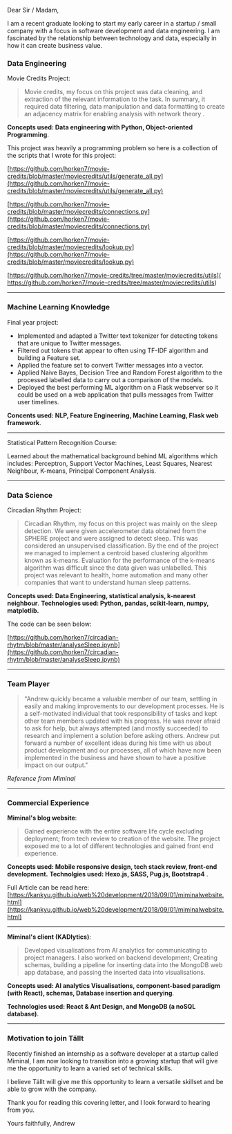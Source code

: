 Dear Sir / Madam,

I am a recent graduate looking to start my early career in a startup / small company with a focus in software development and data engineering. I am fascinated by the relationship between technology and data, especially in how it can create business value. 

### Data Engineering

Movie Credits Project:

> Movie credits, my focus on this project was data cleaning, and extraction of the relevant information to the task. In summary, it required data filtering, data manipulation and data formatting to create an adjacency matrix for enabling analysis with network theory . 

**Concepts used: Data engineering with Python, Object-oriented Programming**.

This project was heavily a programming problem so here is a collection of the scripts that I wrote for this project:

[https://github.com/horken7/movie-credits/blob/master/moviecredits/utils/generate_all.py](https://github.com/horken7/movie-credits/blob/master/moviecredits/utils/generate_all.py)

[https://github.com/horken7/movie-credits/blob/master/moviecredits/connections.py](https://github.com/horken7/movie-credits/blob/master/moviecredits/connections.py)

[https://github.com/horken7/movie-credits/blob/master/moviecredits/lookup.py](https://github.com/horken7/movie-credits/blob/master/moviecredits/lookup.py)

[https://github.com/horken7/movie-credits/tree/master/moviecredits/utils](
https://github.com/horken7/movie-credits/tree/master/moviecredits/utils)

---

### Machine Learning Knowledge

Final year project:
* Implemented and adapted a Twitter text tokenizer for detecting tokens that are unique to Twitter messages.
* Filtered out tokens that appear to often using TF-IDF algorithm and building a Feature set.
* Applied the feature set to convert Twitter messages into a vector.
* Applied Naive Bayes, Decision Tree and Random Forest algorithm to the processed labelled data to carry out a comparison of the models.
* Deployed the best performing ML algorithm on a Flask webserver so it could be used on a web application that pulls messages from Twitter user timelines.

**Concents used: NLP, Feature Engineering, Machine Learning, Flask web framework**.

---

Statistical Pattern Recognition Course:

Learned about the mathematical background behind ML algorithms which includes: Perceptron, Support Vector Machines, Least Squares, Nearest Neighbour, K-means, Principal Component Analysis.

---

### Data Science

Circadian Rhythm Project:

> Circadian Rhythm, my focus on this project was mainly on the sleep detection. We were given accelerometer data obtained from the SPHERE project and were assigned to detect sleep. This was considered an unsupervised classification. By the end of the project we managed to implement a centroid based clustering algorithm known as k-means. Evaluation for the performance of the k-means algorithm was difficult since the data given was unlabelled. This project was relevant to health, home
automation and many other companies that want to understand human sleep patterns. 

**Concepts used: Data Engineering, statistical analysis, k-nearest neighbour**.
**Technologies used: Python, pandas, scikit-learn, numpy, matplotlib.**

The code can be seen below:

[https://github.com/horken7/circadian-rhytm/blob/master/analyseSleep.ipynb](https://github.com/horken7/circadian-rhytm/blob/master/analyseSleep.ipynb)

--- 

### Team Player
> "Andrew quickly became a valuable member of our team, settling in easily and making improvements to our development processes. He is a self-motivated individual that took responsibility of tasks and kept other team members updated with his progress. He was never afraid to ask for help, but always attempted (and mostly succeeded) to research and implement a solution before asking others. Andrew put forward a number of excellent ideas during his time with us about product development and our processes, all of which have now been implemented in the business and have shown to have a positive impact on our output."

*Reference from Miminal*

---

### Commercial Experience

**Miminal's blog website**:

> Gained experience with the entire software life cycle excluding deployment; from tech review to creation of the website.
The project exposed me to a lot of different technologies and gained front end experience.

**Concepts used: Mobile responsive design, tech stack review, front-end development.**
**Technolgies used: Hexo.js, SASS, Pug.js, Bootstrap4** .

Full Article can be read here: [https://kankyu.github.io/web%20development/2018/09/01/miminalwebsite.html](https://kankyu.github.io/web%20development/2018/09/01/miminalwebsite.html)

---
**Miminal's client (KADlytics)**:
> Developed visualisations from AI analytics for communicating to project managers. I also worked on backend development; Creating schemas, building a pipeline for inserting data into the MongoDB web app database, and passing the inserted data into visualisations.

**Concepts used: AI analytics Visualisations, component-based paradigm (with React), schemas, Database insertion and querying**. 

**Technologies used: React & Ant Design, and MongoDB (a noSQL database)**.

---

### Motivation to join Tällt

Recently finished an internship as a software developer at a startup called Miminal, I am now looking to transition into a growing startup that will give me the opportunity to learn a varied set of technical skills.

I believe Tällt will give me this opportunity to learn a versatile skillset and be able to grow with the company.

Thank you for reading this covering letter, and I look forward to hearing from you.

Yours faithfully,
Andrew